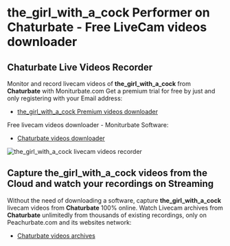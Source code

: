 # the_girl_with_a_cock Performer on Chaturbate - Free LiveCam videos downloader

## Chaturbate Live Videos Recorder

Monitor and record livecam videos of **the_girl_with_a_cock** from **Chaturbate** with Moniturbate.com
Get a premium trial for free by just and only registering with your Email address:
* [the_girl_with_a_cock Premium videos downloader](https://moniturbate.com/request-demo-licence-key.html)

Free livecam videos downloader - Moniturbate Software:
* [Chaturbate videos downloader](https://moniturbate.com/moniturbate-download-software.html)

![the_girl_with_a_cock livecam videos recorder](https://peachurnet.com/templates/moniturbate-software.png)


## Capture the_girl_with_a_cock videos from the Cloud and watch your recordings on Streaming

Without the need of downloading a software, capture **the_girl_with_a_cock** livecam videos from **Chaturbate** 100% online.
Watch Livecam archives from **Chaturbate** unlimitedly from thousands of existing recordings, only on Peachurbate.com and its websites network:
* [Chaturbate videos archives](https://peachurnet.com/)